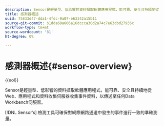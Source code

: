 ```yaml
---
description: Sensor是輕量型、低影響的資料擷取軟體應用程式，能可靠、安全且持續地從Web、應用程式和資料收集伺服器收集事件資料，以傳送至任何Data Workbench伺服器。
title: 感測器概述
uuid: 75833d47-dda1-4fdc-9a07-e63342a15b11
source-git-commit: b1dda69a606a16dccca30d2a74c7e63dbd27936c
workflow-type: tm+mt
source-wordcount: '81'
ht-degree: 0%

---
```



# 感測器概述{#sensor-overview}

{{eol}}

Sensor是輕量型、低影響的資料擷取軟體應用程式，能可靠、安全且持續地從Web、應用程式和資料收集伺服器收集事件資料，以傳送至任何Data Workbench伺服器。

[!DNL Sensor’s] 檢測工具可確保對網際網路通道中發生的事件進行一致的準確測量。
